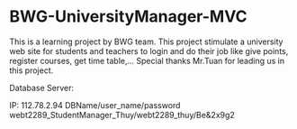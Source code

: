 # BWG-UniversityManager-MVC
This is a learning project by BWG team. This project stimulate a university web site for students and teachers to login and do their job like give points, register courses, get time table,...
Special thanks Mr.Tuan for leading us in this project.

Database Server:

IP: 112.78.2.94
DBName/user_name/password
webt2289_StudentManager_Thuy/webt2289_thuy/Be&2x9g2
